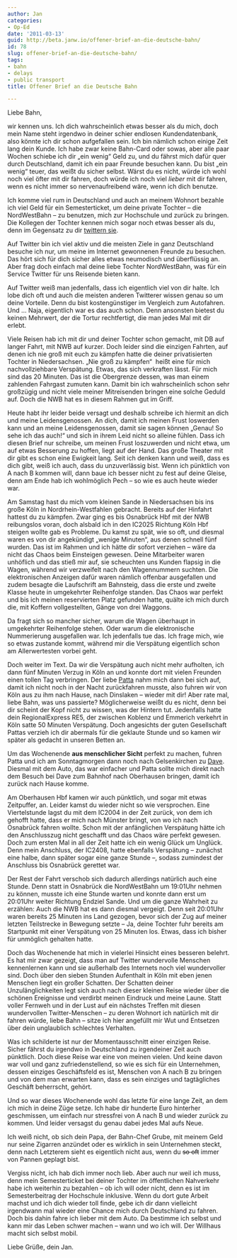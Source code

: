 ```yaml
---
author: Jan
categories:
- Op-Ed
date: '2011-03-13'
guid: http://beta.janw.io/offener-brief-an-die-deutsche-bahn/
id: 78
slug: offener-brief-an-die-deutsche-bahn/
tags:
- bahn
- delays
- public transport
title: Offener Brief an die Deutsche Bahn

---
```


Liebe Bahn,

wir kennen uns. Ich dich wahrscheinlich etwas besser als du mich, doch mein Name steht irgendwo in deiner schier endlosen Kundendatenbank, also könnte ich dir schon aufgefallen sein. Ich bin nämlich schon einige Zeit lang dein Kunde. Ich habe zwar keine Bahn-Card oder sowas, aber alle paar Wochen schiebe ich dir „ein wenig“ Geld zu, und du fährst mich dafür quer durch Deutschland, damit ich ein paar Freunde besuchen kann. Du bist „ein wenig“ teuer, das weißt du sicher selbst. Wärst du es nicht, würde ich wohl noch viel öfter mit dir fahren, doch würde ich noch viel _lieber_ mit dir fahren, wenn es nicht immer so nervenaufreibend wäre, wenn ich dich benutze.

<!--more-->

Ich komme viel rum in Deutschland und auch an meinem Wohnort bezahle ich viel Geld für ein Semesterticket, um deine private Tochter – die NordWestBahn – zu benutzen, mich zur Hochschule und zurück zu bringen. Die Kollegen der Tochter kennen mich sogar noch etwas besser als du, denn im Gegensatz zu dir [twittern sie](http://twitter.com/nwb_nds).

Auf Twitter bin ich viel aktiv und die meisten Ziele in ganz Deutschland besuche ich nur, um meine im Internet gewonnenen Freunde zu besuchen. Das hört sich für dich sicher alles etwas neumodisch und überflüssig an. Aber frag doch einfach mal deine liebe Tochter NordWestBahn, was für ein Service Twitter für uns Reisende bieten kann.

Auf Twitter weiß man jedenfalls, dass ich eigentlich viel von dir halte. Ich lobe dich oft und auch die meisten anderen Twitterer wissen genau so um deine Vorteile. Denn du bist kostengünstiger im Vergleich zum Autofahren. Und … Naja, eigentlich war es das auch schon. Denn ansonsten bietest du keinen Mehrwert, der die Tortur rechtfertigt, die man jedes Mal mit dir erlebt.

Viele Reisen hab ich mit dir und deiner Tochter schon gemacht, mit DB auf langer Fahrt, mit NWB auf kurzer. Doch leider sind die einzigen Fahrten, auf denen ich nie groß mit euch zu kämpfen hatte die deiner privatisierten Tochter in Niedersachsen. „Nie groß zu kämpfen“  heißt eine für mich nachvollziehbare Verspätung. Etwas, das sich verkraften lässt. Für mich sind das 20 Minuten. Das ist die Obergrenze dessen, was man einem zahlenden Fahrgast zumuten kann. Damit bin ich wahrscheinlich schon sehr großzügig und nicht viele meiner Mitreisenden bringen eine solche Geduld auf. Doch die NWB hat es in diesem Rahmen gut im Griff.

Heute habt ihr leider beide versagt und deshalb schreibe ich hiermit an dich und meine Leidensgenossen. An dich, damit ich meinen Frust loswerden kann und an meine Leidensgenossen, damit sie sagen können „Genau! So sehe ich das auch!“ und sich in ihrem Leid nicht so alleine fühlen. Dass ich diesen Brief nur schreibe, um meinen Frust loszuwerden und nicht etwa, um auf etwas Besserung zu hoffen, liegt auf der Hand. Das große Theater mit dir gibt es schon eine Ewigkeit lang. Seit ich denken kann und weiß, dass es dich gibt, weiß ich auch, dass du unzuverlässig bist. Wenn ich pünktlich von A nach B kommen will, dann baue ich besser nicht zu fest auf deine Gleise, denn am Ende hab ich wohlmöglich Pech – so wie es auch heute wieder war.

Am Samstag hast du mich vom kleinen Sande in Niedersachsen bis ins große Köln in Nordrhein-Westfahlen gebracht. Bereits auf der Hinfahrt hattest du zu kämpfen. Zwar ging es bis Osnabrück Hbf mit der NWB reibungslos voran, doch alsbald ich in den IC2025 Richtung Köln Hbf steigen wollte gab es Probleme. Du kamst zu spät, wie so oft, und diesmal waren es von dir angekündigt „wenige Minuten“, aus denen schnell fünf wurden. Das ist im Rahmen und ich hätte dir sofort verziehen – wäre da nicht das Chaos beim Einsteigen gewesen. Deine Mitarbeiter waren unhöflich und das stieß mir auf, sie scheuchten uns Kunden flapsig in die Wagen, während wir verzweifelt nach den Wagennummern suchten. Die elektronischen Anzeigen dafür waren nämlich offenbar ausgefallen und zudem besagte die Laufschrift am Bahnsteig, dass die erste und zweite Klasse heute in umgekehrter Reihenfolge standen. Das Chaos war perfekt und bis ich meinen reservierten Platz gefunden hatte, quälte ich mich durch die, mit Koffern vollgestellten, Gänge von drei Waggons.

Da fragt sich so mancher sicher, warum die Wagen überhaupt in umgekehrter Reihenfolge stehen. Oder warum die elektronische Nummerierung ausgefallen war. Ich jedenfalls tue das. Ich frage mich, wie so etwas zustande kommt, während mir die Verspätung eigentlich schon am Allerwertesten vorbei geht.

Doch weiter im Text. Da wir die Verspätung auch nicht mehr aufholten, ich dann fünf Minuten Verzug in Köln an und konnte dort mit vielen Freunden einen tollen Tag verbringen. Der liebe [Patta](http://blog.pattafeufeu.de) nahm mich dann bei sich auf, damit ich nicht noch in der Nacht zurückfahren musste, also fuhren wir von Köln aus zu ihm nach Hause, nach Dinslaken – wieder mit dir! Aber rate mal, liebe Bahn, was uns passierte? Möglicherweise weißt du es nicht, denn bei dir scheint der Kopf nicht zu wissen, was der Hintern tut. Jedenfalls hatte dein RegionalExpress RE5, der zwischen Koblenz und Emmerich verkehrt in Köln satte 50 Minuten Verspätung. Doch angesichts der guten Gesellschaft Pattas verzieh ich dir abermals für die geklaute Stunde und so kamen wir später als gedacht in unseren Betten an.

Um das Wochenende **aus menschlicher Sicht** perfekt zu machen, fuhren Patta und ich am Sonntagmorgen dann noch nach Gelsenkirchen zu [Dave](http://twitter.com/DerDave). Diesmal mit dem Auto, das war einfacher und Patta sollte mich direkt nach dem Besuch bei Dave zum Bahnhof nach Oberhausen bringen, damit ich zurück nach Hause komme.

Am Oberhausen Hbf kamen wir auch pünktlich, und sogar mit etwas Zeitpuffer, an. Leider kamst du wieder nicht so wie versprochen. Eine Viertelstunde lagst du mit dem IC2004 in der Zeit zurück, von dem ich gehofft hatte, dass er mich nach Münster bringt, von wo ich nach Osnabrück fahren wollte. Schon mit der anfänglichen Verspätung hätte ich den Anschlusszug nicht geschafft und das Chaos wäre perfekt gewesen. Doch zum ersten Mal in all der Zeit hatte ich ein wenig Glück um Unglück. Denn mein Anschluss, der IC2408, hatte ebenfalls Verspätung – zunächst eine halbe, dann später sogar eine ganze Stunde –, sodass zumindest der Anschluss bis Osnabrück gerettet war.

Der Rest der Fahrt verschob sich dadurch allerdings natürlich auch eine Stunde. Denn statt in Osnabrück die NordWestBahn um 19:01Uhr nehmen zu können, musste ich eine Stunde warten und konnte dann erst um 20:01Uhr weiter Richtung Endziel Sande. Und um die ganze Wahrheit zu erzählen: Auch die NWB hat es dann diesmal vergeigt. Denn seit 20:01Uhr waren bereits 25 Minuten ins Land gezogen, bevor sich der Zug auf meiner letzten Teilstrecke in Bewegung setzte – Ja, deine Tochter fuhr bereits am Startpunkt mit einer Verspätung von 25 Minuten los. Etwas, dass ich bisher für unmöglich gehalten hatte.

Doch das Wochenende hat mich in vielerlei Hinsicht eines besseren belehrt. Es hat mir zwar gezeigt, dass man auf Twitter wundervolle Menschen kennenlernen kann und sie außerhalb des Internets noch viel wundervoller sind. Doch über den sieben Stunden Aufenthalt in Köln mit eben jenen Menschen liegt ein großer Schatten. Der Schatten deiner Unzulänglichkeiten legt sich auch nach dieser kleinen Reise wieder über die schönen Ereignisse und verdirbt meinen Eindruck und meine Laune. Statt voller Fernweh und in der Lust auf ein nächstes Treffen mit diesen wundervollen Twitter-Menschen – zu deren Wohnort ich natürlich mit dir fahren würde, liebe Bahn – sitze ich hier angefüllt mir Wut und Entsetzen über dein unglaublich schlechtes Verhalten.

Was ich schilderte ist nur der Momentausschnitt einer einzigen Reise. Sicher fährst du irgendwo in Deutschland zu irgendeiner Zeit auch pünktlich. Doch diese Reise war eine von meinen vielen. Und keine davon war voll und ganz zufriedenstellend, so wie es sich für ein Unternehmen, dessen einziges Geschäftsfeld es ist, Menschen von A nach B zu bringen und von dem man erwarten kann, dass es sein einziges und tagtägliches Geschäft beherrscht, gehört.

Und so war dieses Wochenende wohl das letzte für eine lange Zeit, an dem ich mich in deine Züge setze. Ich habe dir hunderte Euro hinterher geschmissen, um einfach nur stressfrei von A nach B und wieder zurück zu kommen. Und leider versagst du genau dabei jedes Mal aufs Neue.

Ich weiß nicht, ob sich dein Papa, der Bahn-Chef Grube, mit meinem Geld nur seine Zigarren anzündet oder es wirklich in sein Unternehmen steckt, denn nach Letzterem sieht es eigentlich nicht aus, wenn du <del>so oft</del> immer von Pannen geplagt bist.

Vergiss nicht, ich hab dich immer noch lieb. Aber auch nur weil ich muss, denn mein Semesterticket bei deiner Tochter im öffentlichen Nahverkehr habe ich weiterhin zu bezahlen – ob ich will oder nicht, denn es ist im Semesterbeitrag der Hochschule inklusive. Wenn du dort gute Arbeit machst und ich dich wieder toll finde, gebe ich dir dann vielleicht irgendwann mal wieder eine Chance mich durch Deutschland zu fahren. Doch bis dahin fahre ich lieber mit dem Auto. Da bestimme ich selbst und kann mir das Leben schwer machen – wann und wo ich will. Der Willhaus macht sich selbst mobil.

Liebe Grüße, dein Jan.